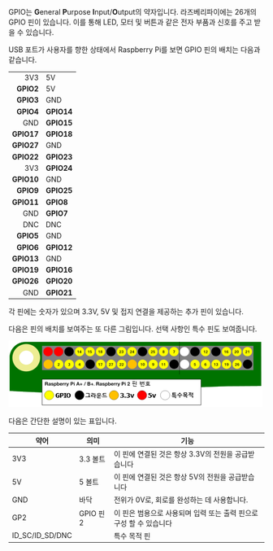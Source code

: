 GPIO는 **G**eneral **P**urpose **I**nput/**O**utput의 약자입니다. 라즈베리파이에는 26개의 GPIO 핀이 있습니다. 이를 통해 LED, 모터 및 버튼과 같은 전자 부품과 신호를 주고 받을 수 있습니다.

USB 포트가 사용자를 향한 상태에서 Raspberry Pi를 보면 GPIO 핀의 배치는 다음과 같습니다.

|            |            |
| ----------:|:---------- |
|        3V3 | 5V         |
|  **GPIO2** | 5V         |
|  **GPIO3** | GND        |
|  **GPIO4** | **GPIO14** |
|        GND | **GPIO15** |
| **GPIO17** | **GPIO18** |
| **GPIO27** | GND        |
| **GPIO22** | **GPIO23** |
|        3V3 | **GPIO24** |
| **GPIO10** | GND        |
|  **GPIO9** | **GPIO25** |
| **GPIO11** | **GPIO8**  |
|        GND | **GPIO7**  |
|        DNC | DNC        |
|  **GPIO5** | GND        |
|  **GPIO6** | **GPIO12** |
| **GPIO13** | GND        |
| **GPIO19** | **GPIO16** |
| **GPIO26** | **GPIO20** |
|        GND | **GPIO21** |

각 핀에는 숫자가 있으며 3.3V, 5V 및 접지 연결을 제공하는 추가 핀이 있습니다.

다음은 핀의 배치를 보여주는 또 다른 그림입니다. 선택 사항인 특수 핀도 보여줍니다.

![핀아웃](images/pinout.png)

다음은 간단한 설명이 있는 표입니다.

| 약어                | 의미       | 기능                                      |
| ----------------- | -------- | --------------------------------------- |
| 3V3               | 3.3 볼트   | 이 핀에 연결된 것은 항상 3.3V의 전원을 공급받습니다         |
| 5V                | 5 볼트     | 이 핀에 연결된 것은 항상 5V의 전원을 공급받습니다           |
| GND               | 바닥       | 전위가 0V로, 회로를 완성하는 데 사용합니다.              |
| GP2               | GPIO 핀 2 | 이 핀은 범용으로 사용되며 입력 또는 출력 핀으로 구성 할 수 있습니다 |
| ID_SC/ID_SD/DNC |          | 특수 목적 핀                                 |
